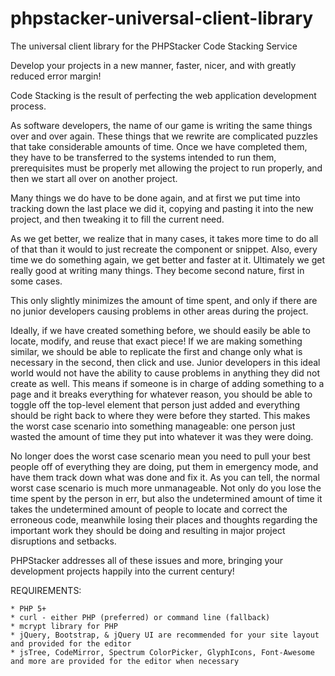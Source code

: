 # phpstacker-universal-client-library
The universal client library for the PHPStacker Code Stacking Service

Develop your projects in a new manner, faster, nicer, and with greatly reduced error margin!

Code Stacking is the result of perfecting the web application development process.

As software developers, the name of our game is writing the same things over and over again. These things that we rewrite are complicated puzzles that take considerable amounts of time. Once we have completed them, they have to be transferred to the systems intended to run them, prerequisites must be properly met allowing the project to run properly, and then we start all over on another project.

Many things we do have to be done again, and at first we put time into tracking down the last place we did it, copying and pasting it into the new project, and then tweaking it to fill the current need.

As we get better, we realize that in many cases, it takes more time to do all of that than it would to just recreate the component or snippet. Also, every time we do something again, we get better and faster at it. Ultimately we get really good at writing many things. They become second nature, first in some cases.

This only slightly minimizes the amount of time spent, and only if there are no junior developers causing problems in other areas during the project.

Ideally, if we have created something before, we should easily be able to locate, modify, and reuse that exact piece! If we are making something similar, we should be able to replicate the first and change only what is necessary in the second, then click and use. Junior developers in this ideal world would not have the ability to cause problems in anything they did not create as well. This means if someone is in charge of adding something to a page and it breaks everything for whatever reason, you should be able to toggle off the top-level element that person just added and everything should be right back to where they were before they started. This makes the worst case scenario into something manageable: one person just wasted the amount of time they put into whatever it was they were doing.

No longer does the worst case scenario mean you need to pull your best people off of everything they are doing, put them in emergency mode, and have them track down what was done and fix it. As you can tell, the normal worst case scenario is much more unmanageable. Not only do you lose the time spent by the person in err, but also the undetermined amount of time it takes the undetermined amount of people to locate and correct the erroneous code, meanwhile losing their places and thoughts regarding the important work they should be doing and resulting in major project disruptions and setbacks.

PHPStacker addresses all of these issues and more, bringing your development projects happily into the current century! 


REQUIREMENTS:

    * PHP 5+
    * curl - either PHP (preferred) or command line (fallback)
    * mcrypt library for PHP
    * jQuery, Bootstrap, & jQuery UI are recommended for your site layout and provided for the editor
    * jsTree, CodeMirror, Spectrum ColorPicker, GlyphIcons, Font-Awesome and more are provided for the editor when necessary

